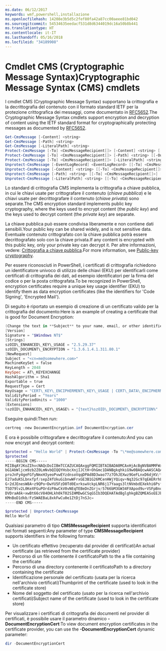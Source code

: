 ```yaml
---
ms.date: 06/12/2017
keywords: wmf,powershell,installazione
ms.openlocfilehash: 14208e3b5d5c2fef80fa42a87cc00aeee81bd042
ms.sourcegitcommit: 54534635eedacf531d8d6344019dc16a50b8b441
ms.translationtype: HT
ms.contentlocale: it-IT
ms.lasthandoff: 05/16/2018
ms.locfileid: "34189908"
---
```

# <a name="cryptographic-message-syntax-cms-cmdlets"></a><span data-ttu-id="c8eed-102">Cmdlet CMS (Cryptographic Message Syntax)</span><span class="sxs-lookup"><span data-stu-id="c8eed-102">Cryptographic Message Syntax (CMS) cmdlets</span></span>

<span data-ttu-id="c8eed-103">I cmdlet CMS (Cryptographic Message Syntax) supportano la crittografia e la decrittografia del contenuto con il formato standard IETF per la protezione crittografica dei messaggi, come documentato in [RFC5652](https://tools.ietf.org/html/rfc5652).</span><span class="sxs-lookup"><span data-stu-id="c8eed-103">The Cryptographic Message Syntax cmdlets support encryption and decryption of content using the IETF standard format for cryptographically protecting messages as documented by [RFC5652](https://tools.ietf.org/html/rfc5652).</span></span>

```powershell
Get-CmsMessage [-Content] <string>
Get-CmsMessage [-Path] <string>
Get-CmsMessage [-LiteralPath] <string>
Protect-CmsMessage [-To] <CmsMessageRecipient[]> [-Content] <string> [[-OutFile] <string>]
Protect-CmsMessage [-To] <CmsMessageRecipient[]> [-Path] <string> [[-OutFile] <string>]
Protect-CmsMessage [-To] <CmsMessageRecipient[]> [-LiteralPath] <string> [[-OutFile] <string>]
Unprotect-CmsMessage [-EventLogRecord] <EventLogRecord> [[-To] <CmsMessageRecipient[]>] [-IncludeContext]
Unprotect-CmsMessage [-Content] <string> [[-To] <CmsMessageRecipient[]>] [-IncludeContext]
Unprotect-CmsMessage [-Path] <string> [[-To] <CmsMessageRecipient[]>] [-IncludeContext]
Unprotect-CmsMessage [-LiteralPath] <string> [[-To] <CmsMessageRecipient[]>] [-IncludeContext]
```

<span data-ttu-id="c8eed-104">Lo standard di crittografia CMS implementa la crittografia a chiave pubblica, in cui le chiavi usate per crittografare il contenuto (*chiave pubblica*) e le chiavi usate per decrittografare il contenuto (*chiave privata*) sono separate.</span><span class="sxs-lookup"><span data-stu-id="c8eed-104">The CMS encryption standard implements public key cryptography, where the keys used to encrypt content (the *public key*) and the keys used to decrypt content (the *private key*) are separate.</span></span>

<span data-ttu-id="c8eed-105">La chiave pubblica può essere condivisa liberamente e non contiene dati sensibili.</span><span class="sxs-lookup"><span data-stu-id="c8eed-105">Your public key can be shared widely, and is not sensitive data.</span></span> <span data-ttu-id="c8eed-106">Eventuale contenuto crittografato con la chiave pubblica potrà essere decrittografato solo con la chiave privata.</span><span class="sxs-lookup"><span data-stu-id="c8eed-106">If any content is encrypted with this public key, only your private key can decrypt it.</span></span> <span data-ttu-id="c8eed-107">Per altre informazioni, vedere: [Crittografia a chiave pubblica](https://en.wikipedia.org/wiki/Public-key_cryptography).</span><span class="sxs-lookup"><span data-stu-id="c8eed-107">For more information, see [Public-key cryptography](https://en.wikipedia.org/wiki/Public-key_cryptography).</span></span>

<span data-ttu-id="c8eed-108">Per essere riconosciuti in PowerShell, i certificati di crittografia richiedono un identificatore univoco di utilizzo delle chiavi (EKU) per identificarli come certificati di crittografia dei dati, ad esempio identificatori per la firma del codice o per la posta crittografata.</span><span class="sxs-lookup"><span data-stu-id="c8eed-108">To be recognized in PowerShell, encryption certificates require a unique key usage identifier (EKU) to identify them as data encryption certificates (like the identifiers for 'Code Signing', 'Encrypted Mail').</span></span>

<span data-ttu-id="c8eed-109">Di seguito è riportato un esempio di creazione di un certificato valido per la crittografia del documento:</span><span class="sxs-lookup"><span data-stu-id="c8eed-109">Here is an example of creating a certificate that is good for Document Encryption:</span></span>

```powershell
(Change the text in **Subject** to your name, email, or other identifier), and put in a file (i.e.: DocumentEncryption.inf):
[Version]
Signature = "$Windows NT$"
[Strings]
szOID\_ENHANCED\_KEY\_USAGE = "2.5.29.37"
szOID\_DOCUMENT\_ENCRYPTION = "1.3.6.1.4.1.311.80.1"
[NewRequest]
Subject = "<cn=me@somewhere.com>"
MachineKeySet = false
KeyLength = 2048
KeySpec = AT\_KEYEXCHANGE
HashAlgorithm = Sha1
Exportable = true
RequestType = Cert
KeyUsage = "CERT\_KEY\_ENCIPHERMENT\_KEY\_USAGE | CERT\_DATA\_ENCIPHERMENT\_KEY\_USAGE"
ValidityPeriod = "Years"
ValidityPeriodUnits = "1000"
[Extensions]
%szOID\_ENHANCED\_KEY\_USAGE% = "{text}%szOID\_DOCUMENT\_ENCRYPTION%"
```

<span data-ttu-id="c8eed-110">Eseguire quindi:</span><span class="sxs-lookup"><span data-stu-id="c8eed-110">Then run:</span></span>
```powershell
certreq -new DocumentEncryption.inf DocumentEncryption.cer
```

<span data-ttu-id="c8eed-111">E ora è possibile crittografare e decrittografare il contenuto:</span><span class="sxs-lookup"><span data-stu-id="c8eed-111">And you can now encrypt and decrypt content:</span></span>

```powershell
$protected = "Hello World" | Protect-CmsMessage -To "\*me@somewhere.com\*[](mailto:*leeholm@microsoft.com*)"
$protected
-----BEGIN CMS-----
MIIBqAYJKoZIhvcNAQcDoIIBmTCCAZUCAQAxggFQMIIBTAIBADA0MCAxHjAcBgNVBAMMFWxlZWhv
bG1AbWljcm9zb2Z0LmNvbQIQQYHsbcXnjIJCtH+OhGmc1DANBgkqhkiG9w0BAQcwAASCAQAnkFHM
proJnFy4geFGfyNmxH3yeoPvwEYzdnsoVqqDPAd8D3wao77z7OhJEXwz9GeFLnxD6djKV/tF4PxR
E27aduKSLbnxfpf/sepZ4fUkuGibnwWFrxGE3B1G26MCenHWjYQiqv+Nq32Gc97qEAERrhLv6S4R
G+2dJEnesW8A+z9QPo+DwYU5FzD0Td0ExrkswVckpLNR6j17Yaags3ltNVmbdEXekhi6Psf2MLMP
TSO79lv2L0KeXFGuPOrdzPAwCkV0vNEqTEBeDnZGrjv/5766bM3GW34FXApod9u+VSFpBnqVOCBA
DVDraA6k+xwBt66cV84OHLkh0kT02SIHMDwGCSqGSIb3DQEHATAdBglghkgBZQMEASoEEJbJaiRl
KMnBoD1dkb/FzSWAEBaL8xkFwCu0e1ZtDj7nSJc=
-----END CMS-----

$protected | Unprotect-CmsMessage
Hello World
```

<span data-ttu-id="c8eed-112">Qualsiasi parametro di tipo **CMSMessageRecipient** supporta identificatori nei formati seguenti:</span><span class="sxs-lookup"><span data-stu-id="c8eed-112">Any parameter of type **CMSMessageRecipient** supports identifiers in the following formats:</span></span>
- <span data-ttu-id="c8eed-113">Un certificato effettivo (recuperato dal provider di certificati)</span><span class="sxs-lookup"><span data-stu-id="c8eed-113">An actual certificate (as retrieved from the certificate provider)</span></span>
- <span data-ttu-id="c8eed-114">Percorso di un file contenente il certificato</span><span class="sxs-lookup"><span data-stu-id="c8eed-114">Path to the a file containing the certificate</span></span>
- <span data-ttu-id="c8eed-115">Percorso di una directory contenente il certificato</span><span class="sxs-lookup"><span data-stu-id="c8eed-115">Path to a directory containing the certificate</span></span>
- <span data-ttu-id="c8eed-116">Identificazione personale del certificato (usata per la ricerca nell'archivio certificati)</span><span class="sxs-lookup"><span data-stu-id="c8eed-116">Thumbprint of the certificate (used to look in the certificate store)</span></span>
- <span data-ttu-id="c8eed-117">Nome del soggetto del certificato (usato per la ricerca nell'archivio certificati)</span><span class="sxs-lookup"><span data-stu-id="c8eed-117">Subject name of the certificate (used to look in the certificate store)</span></span>

<span data-ttu-id="c8eed-118">Per visualizzare i certificati di crittografia dei documenti nel provider di certificati, è possibile usare il parametro dinamico **-DocumentEncryptionCert**:</span><span class="sxs-lookup"><span data-stu-id="c8eed-118">To view document encryption certificates in the certificate provider, you can use the **-DocumentEncryptionCert** dynamic parameter:</span></span>

```powershell
dir -DocumentEncryptionCert
```
